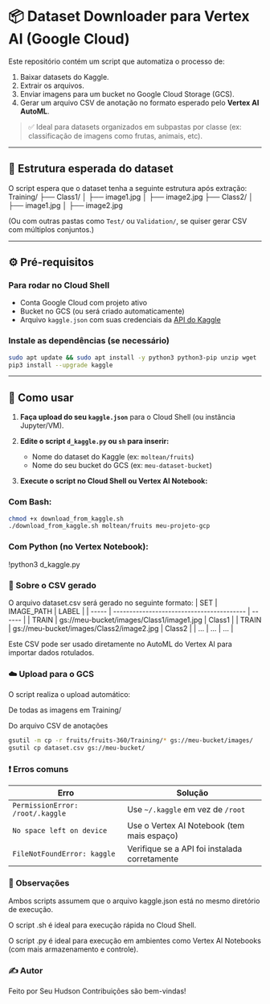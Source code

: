 # 📦 Dataset Downloader para Vertex AI (Google Cloud)

Este repositório contém um script que automatiza o processo de:

1. Baixar datasets do Kaggle.
2. Extrair os arquivos.
3. Enviar imagens para um bucket no Google Cloud Storage (GCS).
4. Gerar um arquivo CSV de anotação no formato esperado pelo **Vertex AI AutoML**.

> ✅ Ideal para datasets organizados em subpastas por classe (ex: classificação de imagens como frutas, animais, etc).

---

## 📁 Estrutura esperada do dataset

O script espera que o dataset tenha a seguinte estrutura após extração:
Training/
├── Class1/
│ ├── image1.jpg
│ ├── image2.jpg
├── Class2/
│ ├── image1.jpg
│ ├── image2.jpg

(Ou com outras pastas como `Test/` ou `Validation/`, se quiser gerar CSV com múltiplos conjuntos.)

---

## ⚙️ Pré-requisitos

### Para rodar no Cloud Shell

- Conta Google Cloud com projeto ativo
- Bucket no GCS (ou será criado automaticamente)
- Arquivo `kaggle.json` com suas credenciais da [API do Kaggle](https://www.kaggle.com/me/account)

### Instale as dependências (se necessário)

```bash
sudo apt update && sudo apt install -y python3 python3-pip unzip wget
pip3 install --upgrade kaggle
```

---

## 🚀 Como usar

1. **Faça upload do seu `kaggle.json`** para o Cloud Shell (ou instância Jupyter/VM).

2. **Edite o script `d_kaggle.py` ou `sh` para inserir:**
   - Nome do dataset do Kaggle (ex: `moltean/fruits`)
   - Nome do seu bucket do GCS (ex: `meu-dataset-bucket`)

3. **Execute o script no Cloud Shell ou Vertex AI Notebook:**

### Com Bash:
```bash
chmod +x download_from_kaggle.sh
./download_from_kaggle.sh moltean/fruits meu-projeto-gcp
```
### Com Python (no Vertex Notebook):
!python3 d_kaggle.py

### 📄 Sobre o CSV gerado
O arquivo dataset.csv será gerado no seguinte formato:
| SET   | IMAGE\_PATH                               | LABEL  |
| ----- | ----------------------------------------- | ------ |
| TRAIN | gs\://meu-bucket/images/Class1/image1.jpg | Class1 |
| TRAIN | gs\://meu-bucket/images/Class2/image2.jpg | Class2 |
| ...   | ...                                       | ...    |

Este CSV pode ser usado diretamente no AutoML do Vertex AI para importar dados rotulados.

### ☁️ Upload para o GCS
O script realiza o upload automático:

De todas as imagens em Training/

Do arquivo CSV de anotações
```bash
gsutil -m cp -r fruits/fruits-360/Training/* gs://meu-bucket/images/
gsutil cp dataset.csv gs://meu-bucket/
```
### ❗ Erros comuns
| Erro                             | Solução                                       |
| -------------------------------- | --------------------------------------------- |
| `PermissionError: /root/.kaggle` | Use `~/.kaggle` em vez de `/root`             |
| `No space left on device`        | Use o Vertex AI Notebook (tem mais espaço)    |
| `FileNotFoundError: kaggle`      | Verifique se a API foi instalada corretamente |


### 📌 Observações
Ambos scripts assumem que o arquivo kaggle.json está no mesmo diretório de execução.

O script .sh é ideal para execução rápida no Cloud Shell.

O script .py é ideal para execução em ambientes como Vertex AI Notebooks (com mais armazenamento e controle).

### ✍️ Autor
Feito por Seu Hudson
Contribuições são bem-vindas!
